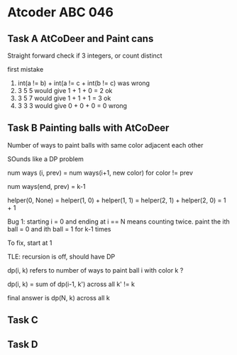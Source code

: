 # Atcoder ABC 046

## Task A AtCoDeer and Paint cans

Straight forward check if 3 integers, or count distinct

first mistake
1. int(a != b) + int(a != c + int(b != c) was wrong
2. 3 5 5 would give 1 + 1 + 0 = 2 ok
3. 3 5 7 would give 1 + 1 + 1 = 3 ok
4. 3 3 3 would give 0 + 0 + 0 = 0 wrong

## Task B Painting balls with AtCoDeer

Number of ways to paint balls with same color adjacent each other

SOunds like a DP problem

num ways (i, prev) = num ways(i+1, new color) for color != prev

num ways(end, prev) = k-1

helper(0, None) = helper(1, 0) + helper(1, 1)
= helper(2, 1) + helper(2, 0)
= 1 + 1

Bug 1: starting i = 0 and ending at i == N means counting twice. paint the ith ball = 0 and ith ball = 1 for k-1 times

To fix, start at 1


TLE: recursion is off, should have DP

dp(i, k) refers to number of ways to paint ball i with color k ?

dp(i, k) = sum of dp(i-1, k') across all k' != k

final answer is dp(N, k) across all k

## Task C


## Task D



